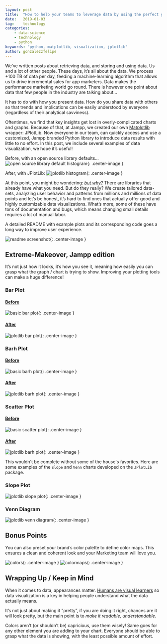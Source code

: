 ```yaml
---
layout: post
title:  "How to help your teams to leverage data by using the perfect graphs."
date:   2019-01-03
tag:    technology
categories:
    - data-science
    - technology
    - python
keywords: "python, matplotlib, visualization, jplotlib"
author: gonzalezzfelipe
---
```


<!--excerpt.start-->

We’ve written posts about retrieving data, and storing and using data. Us and
a lot of other people. These days, it’s all about the data. We process +100 TB
of data per day, feeding a machine-learning algorithm that allows us to drive
incremental sales for app marketers. Data makes the performance marketing world
go round. There is however one point about data that few people in the industry
are talking about…

It has to do with how you present data. How do you share data with others so
that trends and implications can be easily understood by everyone (regardless
  of their analytical savviness).

Oftentimes, we find that key insights get lost in overly-complicated charts
and graphs. Because of that, at Jampp, we created our own
[Matplotlib](https://matplotlib.org/) wrapper: JPlotLib. Now everyone in our
team, can quickly access and use a customized, Jampp branded Python library to
introduce data results with little to no effort. In this post, we include
several examples of data visualization, we hope it’s useful!

<!--excerpt.end-->

Before, with an open source library defaults...
![ open source library default histogram ]({{site.url}}/assets/images/jplotlib/old_histogram.png){: .center-image }

After, with JPlotLib:
![ jplotlib histogram ]({{site.url}}/assets/images/jplotlib/histogram.png){: .center-image }

At this point, you might be wondering:
[_but why?_](https://media.giphy.com/media/1M9fmo1WAFVK0/giphy.gif) There are
libraries that already have what you need. But do they really? We create
tailored data-sets, analyzing user behavior and patterns from millions and
millions of data points and let’s be honest, it’s hard to find ones that
actually offer good and highly customizable data visualizations. What’s more,
some of these have tons of documentation and bugs, which means changing small
details requires a lot of manual labor.

A detailed README with example plots and its corresponding code goes a long
way to improve user experience.

![ readme screenshot ]({{site.url}}/assets/images/jplotlib/readme.png){: .center-image }

## Extreme-Makeover, Jampp edition

It’s not just how it looks, it’s how you see it, meaning how easily you can
grasp what the graph / chart is trying to show. Improving your plotting tools
can make a huge difference!

### Bar Plot

#### [Before](https://media.giphy.com/media/3oEjHLIKODQJeCtEic/giphy.gif)
![ basic bar plot ]({{site.url}}/assets/images/jplotlib/old_bar.png){: .center-image }

#### [After](https://gph.is/1POdqLV)
![ jplotlib bar plot ]({{site.url}}/assets/images/jplotlib/bar.png){: .center-image }

### Barh Plot

#### [Before](https://gph.is/2q2PjzG)
![ basic barh plot ]({{site.url}}/assets/images/jplotlib/old_barh.png){: .center-image }

#### [After](https://gph.is/1XASFqw)
![ jplotlib barh plot ]({{site.url}}/assets/images/jplotlib/barh.png){: .center-image }

### Scatter Plot

#### [Before](https://media.giphy.com/media/l1J9IcUl8ttRzrQju/giphy.gif)
![ basic scatter plot ]({{site.url}}/assets/images/jplotlib/old_scatter.png){: .center-image }

#### [After](https://gph.is/2d7Vro9)
![ jplotlib barh plot ]({{site.url}}/assets/images/jplotlib/scatter.png){: .center-image }


This wouldn't be complete without some of the house's favorites.
Here are some examples of the `slope` and `Venn` charts developed on the `JPlotLib` package.

### Slope Plot
![ jplotlib slope plot ]({{site.url}}/assets/images/jplotlib/slope.png){: .center-image }

### Venn Diagram
![ jplotlib venn diagram ]({{site.url}}/assets/images/jplotlib/venn.png){: .center-image }


## Bonus Points

You can also preset your brand’s color palette to define color maps.
This ensures a clean and coherent look and your Marketing team will love you.

![ colors ]({{site.url}}/assets/images/jplotlib/colors.png){: .center-image }
![ colormaps ]({{site.url}}/assets/images/jplotlib/colormaps.png){: .center-image }

## Wrapping Up / Keep in Mind

When it comes to data, appearances matter.
[Humans are visual learners](https://thenextweb.com/dd/2014/05/21/importance-visual-content-deliver-effectively/)
so data visualization is a key in helping people understand what the data
actually means.

It’s not just about making it “pretty”, if you are doing it right, chances are
it will look pretty, but the main point is to *make it readable,
understandable.*

Colors aren’t (or shouldn’t be) capricious, use them wisely! Same goes for any
other element you are adding to your chart. Everyone should be able to grasp
what the data is showing, with the least possible amount of effort.
